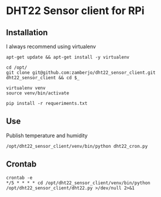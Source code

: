 
# DHT22 Sensor client for RPi


Installation
-------

I always recommend using virtualenv
```
apt-get update && apt-get install -y virtualenv
```

```
cd /opt/
git clone git@github.com:zamberjo/dht22_sensor_client.git dht22_sensor_client && cd $_
```

```
virtualenv venv
source venv/bin/activate
```

```
pip install -r requeriments.txt
```

Use
---

Publish temperature and humidity
```
/opt/dht22_sensor_client/venv/bin/python dht22_cron.py
```

Crontab
-------

```
crontab -e
*/5 * * * * cd /opt/dht22_sensor_client/venv/bin/python /opt/dht22_sensor_client/dht22.py >/dev/null 2>&1
```
